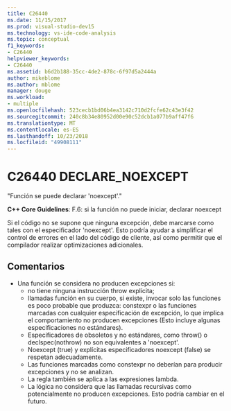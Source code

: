 ```yaml
---
title: C26440
ms.date: 11/15/2017
ms.prod: visual-studio-dev15
ms.technology: vs-ide-code-analysis
ms.topic: conceptual
f1_keywords:
- C26440
helpviewer_keywords:
- C26440
ms.assetid: b6d2b188-35cc-4de2-878c-6f97d5a2444a
author: mikeblome
ms.author: mblome
manager: douge
ms.workload:
- multiple
ms.openlocfilehash: 523cecb1bd06b4ea3142c710d2fcfe62c43e3f42
ms.sourcegitcommit: 240c8b34e80952d00e90c52dcb1a077b9aff47f6
ms.translationtype: MT
ms.contentlocale: es-ES
ms.lasthandoff: 10/23/2018
ms.locfileid: "49908111"
---
```

# <a name="c26440-declarenoexcept"></a>C26440 DECLARE_NOEXCEPT
"Función se puede declarar 'noexcept'."

**C++ Core Guidelines**: F.6: si la función no puede iniciar, declarar noexcept

Si el código no se supone que ninguna excepción, debe marcarse como tales con el especificador 'noexcept'. Esto podría ayudar a simplificar el control de errores en el lado del código de cliente, así como permitir que el compilador realizar optimizaciones adicionales.

## <a name="remarks"></a>Comentarios
- Una función se considera no producen excepciones si:
  -  no tiene ninguna instrucción throw explícita;
  -  llamadas función en su cuerpo, si existe, invocar solo las funciones es poco probable que produzca: constexpr o las funciones marcadas con cualquier especificación de excepción, lo que implica el comportamiento no producen excepciones (Esto incluye algunas especificaciones no estándares).
  -  Especificadores de obsoletos y no estándares, como throw() o declspec(nothrow) no son equivalentes a 'noexcept'.
  -  Noexcept (true) y explícitas especificadores noexcept (false) se respetan adecuadamente.
  -  Las funciones marcadas como constexpr no deberían para producir excepciones y no se analizan.
  -  La regla también se aplica a las expresiones lambda.
  -  La lógica no considera que las llamadas recursivas como potencialmente no producen excepciones. Esto podría cambiar en el futuro.